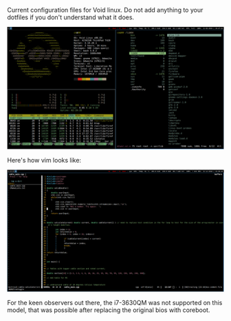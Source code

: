 Current configuration files for Void linux.
Do not add anything to your dotfiles if you don't understand what it does.

![Screenshot](doc/Screenshot.png)

Here's how vim looks like:

![Screenshot](doc/vim.png)

For the keen observers out there, the i7-3630QM was not supported on this model, that was possible after replacing the original bios with coreboot.

